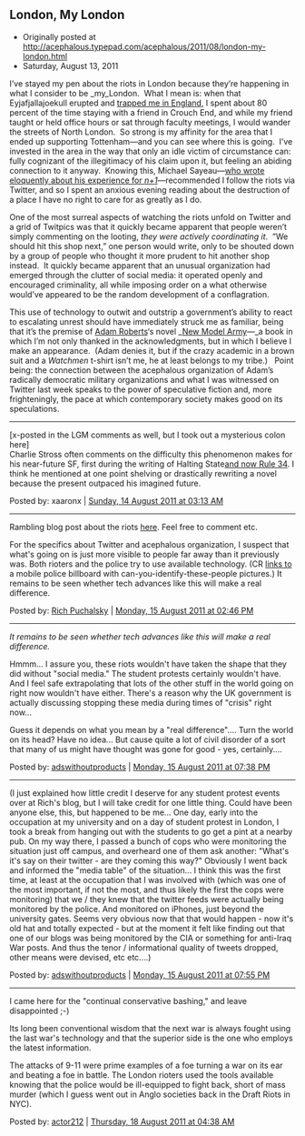 ## London, My London

 * Originally posted at http://acephalous.typepad.com/acephalous/2011/08/london-my-london.html
 * Saturday, August 13, 2011

I’ve stayed my pen about the riots in London because they’re happening in what I consider to be _my_London.  What I mean is: when that Eyjafjallajoekull erupted and [trapped me in England](http://acephalous.typepad.com/acephalous/2010/04/i-have-run-away-to-england-i-have.html), I spent about 80 percent of the time staying with a friend in Crouch End, and while my friend taught or held office hours or sat through faculty meetings, I would wander the streets of North London.  So strong is my affinity for the area that I ended up supporting Tottenham—and you can see where this is going.  I’ve invested in the area in the way that only an idle victim of circumstance can: fully cognizant of the illegitimacy of his claim upon it, but feeling an abiding connection to it anyway.  Knowing this, Michael Sayeau—[who wrote eloquently about his experience for _n+1_](http://nplusonemag.com/the-day-after)—recommended I follow the riots via Twitter, and so I spent an anxious evening reading about the destruction of a place I have no right to care for as greatly as I do.

One of the most surreal aspects of watching the riots unfold on Twitter and a grid of Twitpics was that it quickly became apparent that people weren’t simply commenting on the looting, _they were actively coordinating it_.  ”We should hit this shop next,” one person would write, only to be shouted down by a group of people who thought it more prudent to hit another shop instead.  It quickly became apparent that an unusual organization had emerged through the clutter of social media: it operated openly and encouraged criminality, all while imposing order on a what otherwise would’ve appeared to be the random development of a conflagration.

This use of technology to outwit and outstrip a government’s ability to react to escalating unrest should have immediately struck me as familiar, being that it’s the premise of [Adam Roberts](http://adamroberts.com/)‘s novel _[New Model Army](http://www.amazon.com/exec/obidos/ASIN/0575083638/diesekoschmar-20)—_a book in which I’m not only thanked in the acknowledgments, but in which I believe I make an appearance.  (Adam denies it, but if the crazy academic in a brown suit and a _Watchmen_ t-shirt isn’t me, he at least belongs to my tribe.)   Point being: the connection between the acephalous organization of Adam’s radically democratic military organizations and what I was witnessed on Twitter last week speaks to the power of speculative fiction and, more frighteningly, the pace at which contemporary society makes good on its speculations.

* * *

\[x-posted in the LGM comments as well, but I took out a mysterious colon here\]  
Charlie Stross often comments on the difficulty this phenomenon makes for his near-future SF, first during the writing of Halting State[and now Rule 34](http://www.antipope.org/charlie/blog-static/2011/07/rule-34-moments.html). I think he mentioned at one point shelving or drastically rewriting a novel because the present outpaced his imagined future.

Posted by: xaaronx | [Sunday, 14 August 2011 at 03:13 AM](http://acephalous.typepad.com/acephalous/2011/08/london-my-london.html?cid=6a00d8341c2df453ef015390aec728970b#comment-6a00d8341c2df453ef015390aec728970b)

* * *

Rambling blog post about the riots [here](http://rpuchalsky.blogspot.com/2011/08/riots.html).  Feel free to comment etc.

For the specifics about Twitter and acephalous organization, I suspect that what's going on is just more visible to people far away than it previously was.  Both rioters and the police try to use available technology.  (CR [links to](http://adswithoutproducts.com/2011/08/12/the-day-after/) a mobile police billboard with can-you-identify-these-people pictures.)  It remains to be seen whether tech advances like this will make a real difference.

Posted by: [Rich Puchalsky](http://rpuchalsky.blogspot.com) | [Monday, 15 August 2011 at 02:46 PM](http://acephalous.typepad.com/acephalous/2011/08/london-my-london.html?cid=6a00d8341c2df453ef0154348c69d9970c#comment-6a00d8341c2df453ef0154348c69d9970c)

* * *

_It remains to be seen whether tech advances like this will make a real difference._

Hmmm... I assure you, these riots wouldn't have taken the shape that they did without "social media." The student protests certainly wouldn't have. And I feel safe extrapolating that lots of the other stuff in the world going on right now wouldn't have either. There's a reason why the UK government is actually discussing stopping these media during times of "crisis" right now... 

Guess it depends on what you mean by a "real difference".... Turn the world on its head? Have no idea... But cause quite a lot of civil disorder of a sort that many of us might have thought was gone for good - yes, certainly.... 

Posted by: [adswithoutproducts](http://adswithoutproducts.com) | [Monday, 15 August 2011 at 07:38 PM](http://acephalous.typepad.com/acephalous/2011/08/london-my-london.html?cid=6a00d8341c2df453ef014e8aadde09970d#comment-6a00d8341c2df453ef014e8aadde09970d)

* * *

(I just explained how little credit I deserve for any student protest events over at Rich's blog, but I will take credit for one little thing. Could have been anyone else, this, but happened to be me... One day, early into the occupation at my university and on a day of student protest in London, I took a break from hanging out with the students to go get a pint at a nearby pub. On my way there, I passed a bunch of cops who were monitoring the situation just off campus, and overheard one of them ask another: "What's it's say on their twitter - are they coming this way?" Obviously I went back and informed the "media table" of the situation... I think this was the first time, at least at the occupation that I was involved with (which was one of the most important, if not the most, and thus likely the first the cops were monitoring) that we / they knew that the twitter feeds were actually being monitored by the police. And monitored on iPhones, just beyond the university gates. Seems very obvious now that that would happen - now it's old hat and totally expected - but at the moment it felt like finding out that one of our blogs was being monitored by the CIA or something for anti-Iraq War posts. And thus the tenor / informational quality of tweets dropped, other means were devised, etc etc....)     

Posted by: [adswithoutproducts](http://adswithoutproducts.com) | [Monday, 15 August 2011 at 07:55 PM](http://acephalous.typepad.com/acephalous/2011/08/london-my-london.html?cid=6a00d8341c2df453ef015390baa255970b#comment-6a00d8341c2df453ef015390baa255970b)

* * *

I came here for the "continual conservative bashing," and leave disappointed ;-)

Its long been conventional wisdom that the next war is always fought using the last war's technology and that the superior side is the one who employs the latest information.

The attacks of 9-11 were prime examples of a foe turning a war on its ear and beating a foe in battle. The London rioters used the tools available knowing that the police would be ill-equipped to fight back, short of mass murder (which I guess went out in Anglo societies back in the Draft Riots in NYC).

Posted by: [actor212](http://simplyleftbehind.blogspot.com) | [Thursday, 18 August 2011 at 04:38 AM](http://acephalous.typepad.com/acephalous/2011/08/london-my-london.html?cid=6a00d8341c2df453ef015390ca987a970b#comment-6a00d8341c2df453ef015390ca987a970b)


